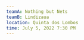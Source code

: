 ```yaml
---
teamA: Nothing but Nets
teamB: Lindizaua
location: Quinta dos Lombos
time: July 5, 2022 7:30 PM
---
```

